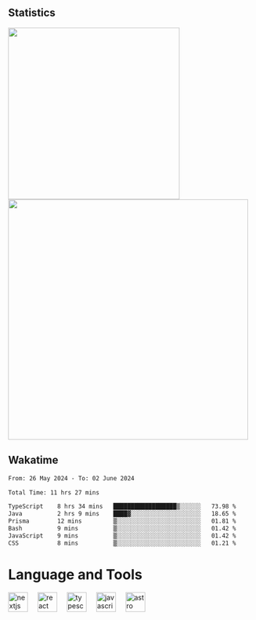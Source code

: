 



## Statistics

<div>
  
  <img src="https://github-readme-stats.vercel.app/api/top-langs/?username=SaukiFutaki&theme=vue-dark&show_icons=true&hide_border=true&layout=compact" width="350">
  <img src="https://github-readme-streak-stats.herokuapp.com/?user=SaukiFutaki&theme=vue-dark&hide_border=true" width="490">
</div>



## Wakatime

<!--START_SECTION:waka-->

```txt
From: 26 May 2024 - To: 02 June 2024

Total Time: 11 hrs 27 mins

TypeScript    8 hrs 34 mins   ██████████████████▒░░░░░░   73.98 %
Java          2 hrs 9 mins    ████▓░░░░░░░░░░░░░░░░░░░░   18.65 %
Prisma        12 mins         ▒░░░░░░░░░░░░░░░░░░░░░░░░   01.81 %
Bash          9 mins          ▒░░░░░░░░░░░░░░░░░░░░░░░░   01.42 %
JavaScript    9 mins          ▒░░░░░░░░░░░░░░░░░░░░░░░░   01.42 %
CSS           8 mins          ▒░░░░░░░░░░░░░░░░░░░░░░░░   01.21 %
```

<!--END_SECTION:waka-->

</div>

# Language and Tools

<div align="left">

  <img src="https://img.shields.io/badge/Next.js-000000?logo=nextdotjs&logoColor=white&style=for-the-badge" height="40" alt="nextjs logo"  />
  <img width="12" />
  <img src="https://img.shields.io/badge/React-61DAFB?logo=react&logoColor=black&style=for-the-badge" height="40" alt="react logo"  />
  <img width="12" />
  <img src="https://img.shields.io/badge/TypeScript-3178C6?logo=typescript&logoColor=white&style=for-the-badge" height="40" alt="typescript logo"  />
  <img width="12" />


  <img src="https://img.shields.io/badge/JavaScript-F7DF1E?logo=javascript&logoColor=black&style=for-the-badge" height="40" alt="javascript logo"  />
     <img width="12" />
    <img src="https://img.shields.io/badge/Astro-FF5D01?logo=astro&logoColor=black&style=for-the-badge" height="40" alt="astro logo"  />
</div>





